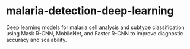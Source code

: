 # malaria-detection-deep-learning
Deep learning models for malaria cell analysis and subtype classification using Mask R-CNN, MobileNet, and Faster R-CNN to improve diagnostic accuracy and scalability.
